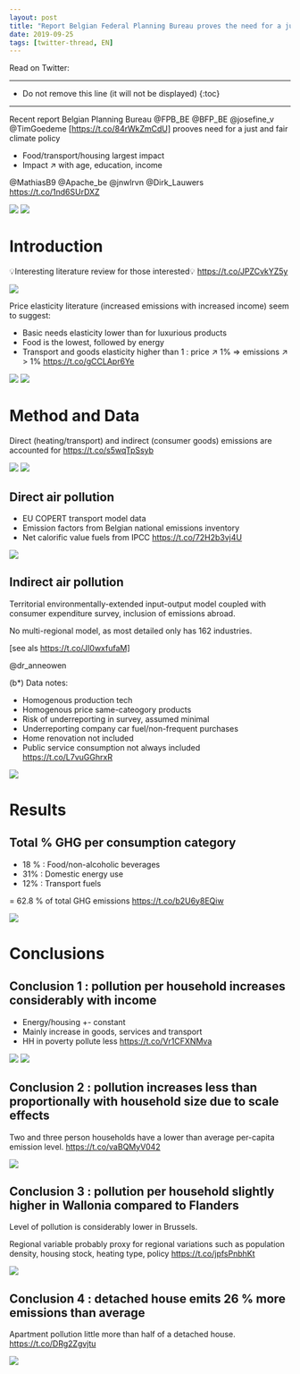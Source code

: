 ```yaml
---
layout: post
title: "Report Belgian Federal Planning Bureau proves the need for a just and fair climate transition"
date: 2019-09-25
tags: [twitter-thread, EN]
---
```


Read on Twitter: <a href="http://bit.ly/2mV15hF" target="_blank"><i class="fab fa-twitter-square fa-1x" title="twitter-thread"></i></a> 

-----
* Do not remove this line (it will not be displayed)
{:toc}
-----

Recent report Belgian Planning Bureau <span class="tweet-mention">@FPB_BE</span> <span class="tweet-mention">@BFP_BE</span> <span class="tweet-mention">@josefine_v</span> <span class="tweet-mention">@TimGoedeme</span> [<a class="tweet-lnk" href="https://t.co/84rWkZmCdU]" target="_blank">https://t.co/84rWkZmCdU]</a> prooves need for a just and fair climate policy 

* Food/transport/housing largest impact
* Impact ↗️ with age, education, income

<span class="tweet-mention">@MathiasB9</span> <span class="tweet-mention">@Apache_be</span> <span class="tweet-mention">@jnwlrvn</span> <span class="tweet-mention">@Dirk_Lauwers</span> <a class="tweet-lnk" href="https://t.co/1nd6SUrDXZ" target="_blank">https://t.co/1nd6SUrDXZ</a>

<img class='twimg' style='max-width: 60%' src='http://pbs.twimg.com/media/EFRY-ViXsAArhCh.jpg'/>


<img class='twimg' style='max-width: 60%' src='http://pbs.twimg.com/media/EFRY-VfXkAAr-rc.jpg'/>


# Introduction

💡Interesting literature review for those interested💡 <a class="tweet-lnk" href="https://t.co/JPZCvkYZ5y" target="_blank">https://t.co/JPZCvkYZ5y</a>

<img class='twimg' style='max-width: 60%' src='http://pbs.twimg.com/media/EFRZAF_W4AAqTbV.jpg'/>


Price elasticity literature (increased emissions with increased income) seem to suggest:

- Basic needs elasticity lower than for luxurious products
- Food is the lowest, followed by energy
- Transport and goods elasticity higher than 1 : price ↗️ 1% =&gt; emissions ↗️  &gt; 1% <a class="tweet-lnk" href="https://t.co/gCCLApr6Ye" target="_blank">https://t.co/gCCLApr6Ye</a>

<img class='twimg' style='max-width: 60%' src='http://pbs.twimg.com/media/EFRZAn2X4AANmEp.jpg'/>


<img class='twimg' style='max-width: 60%' src='http://pbs.twimg.com/media/EFRZAnyWkAAWRpS.jpg'/>


# Method and Data

Direct (heating/transport) and indirect (consumer goods) emissions are accounted for <a class="tweet-lnk" href="https://t.co/s5wqTpSsyb" target="_blank">https://t.co/s5wqTpSsyb</a>

<img class='twimg' style='max-width: 60%' src='http://pbs.twimg.com/media/EFRZCeeXUAEbLas.jpg'/>


<img class='twimg' style='max-width: 60%' src='http://pbs.twimg.com/media/EFRZCepXkAA2Csn.jpg'/>


## Direct air pollution

* EU COPERT transport model data
* Emission factors from Belgian national emissions inventory
* Net calorific value fuels from IPCC <a class="tweet-lnk" href="https://t.co/72H2b3vj4U" target="_blank">https://t.co/72H2b3vj4U</a>

<img class='twimg' style='max-width: 60%' src='http://pbs.twimg.com/media/EFRZEXGXkAEFIz4.jpg'/>


## Indirect air pollution

Territorial environmentally-extended input-output model coupled with consumer expenditure survey, inclusion of emissions abroad.

No multi-regional model, as most detailed only has 162 industries.

[see als <a class="tweet-lnk" href="https://t.co/JI0wxfufaM]" target="_blank">https://t.co/JI0wxfufaM]</a>

<span class="tweet-mention">@dr_anneowen</span>

(b*) Data notes:

* Homogenous production tech
* Homogenous price same-cateogory products
* Risk of underreporting in survey, assumed minimal
* Underreporting company car fuel/non-frequent purchases
* Home renovation not included
* Public service consumption not always included <a class="tweet-lnk" href="https://t.co/L7vuGGhrxR" target="_blank">https://t.co/L7vuGGhrxR</a>

<img class='twimg' style='max-width: 60%' src='http://pbs.twimg.com/media/EFRZGmhWsAEcOw-.jpg'/>

# Results

## Total % GHG per consumption category

* 18 % : Food/non-alcoholic beverages
* 31%  : Domestic energy use
* 12%  : Transport fuels

= 62.8 % of total GHG emissions <a class="tweet-lnk" href="https://t.co/b2U6y8EQiw" target="_blank">https://t.co/b2U6y8EQiw</a>

<img class='twimg' style='max-width: 60%' src='http://pbs.twimg.com/media/EFRZIUGXUAI8irk.jpg'/>

# Conclusions

## Conclusion 1 : pollution per household increases considerably with income

* Energy/housing +- constant 
* Mainly increase in goods, services and transport
* HH in poverty pollute less <a class="tweet-lnk" href="https://t.co/Vr1CFXNMva" target="_blank">https://t.co/Vr1CFXNMva</a>

<img class='twimg' style='max-width: 60%' src='http://pbs.twimg.com/media/EFRZJoFX4AEgfsF.jpg'/>


<img class='twimg' style='max-width: 60%' src='http://pbs.twimg.com/media/EFRZJoHXsAYVjNa.jpg'/>


## Conclusion 2 : pollution increases less than proportionally with household size due to scale effects

Two and three person households have a lower than average per-capita emission level. <a class="tweet-lnk" href="https://t.co/vaBQMyV042" target="_blank">https://t.co/vaBQMyV042</a>

<img class='twimg' style='max-width: 60%' src='http://pbs.twimg.com/media/EFRZK1lX4AAVdgN.jpg'/>

## Conclusion 3 : pollution per household slightly higher in Wallonia compared to Flanders

Level of pollution is considerably lower in Brussels.

Regional variable probably proxy for regional variations such as population density, housing stock, heating type, policy <a class="tweet-lnk" href="https://t.co/jpfsPnbhKt" target="_blank">https://t.co/jpfsPnbhKt</a>

<img class='twimg' style='max-width: 60%' src='http://pbs.twimg.com/media/EFRZLlAXoAABfse.jpg'/>


## Conclusion 4 : detached house emits 26 % more emissions than average

Apartment pollution little more than half of a detached house. <a class="tweet-lnk" href="https://t.co/DRg2Zgvjtu" target="_blank">https://t.co/DRg2Zgvjtu</a>

<img class='twimg' style='max-width: 60%' src='http://pbs.twimg.com/media/EFRZMehWwAkE8fD.jpg'/>
